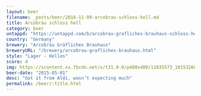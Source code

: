 ```yaml
---
layout: beer
filename: _posts/beer/2016-11-09-arcobrau-schloss-hell.md
title: Arcobräu schloss hell
category: beer
untappd: "https://untappd.com/b/arcobrau-grafliches-brauhaus-schloss-hell/84421"
country: "Germany"
brewery: "Arcobräu Gräfliches Brauhaus"
breweryURL: "/brewery/arcobrau-grafliches-brauhaus.html"
style: "Lager - Helles"
score: 4
img: https://scontent.xx.fbcdn.net/v/t31.0-0/p480x480/11035573_10153268265598745_7305179253101068466_o.jpg?_nc_cat=105&_nc_ohc=01NjY9weM0MAQlxEr3XX0OeBctG-trZis3IhPlUKGNImcsFK1EOe2S3BA&_nc_ht=scontent.xx&oh=0ec7b2ef3c24d836681d649ee72ab17b&oe=5E3F50B4
beer-date: "2015-05-01"
desc: "Got it from Aldi, wasn’t expecting much"
permalink: /beer/:title.html
---
```

